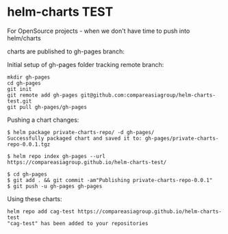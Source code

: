 # helm-charts TEST
For OpenSource projects - when we don't have time to push into helm/charts

charts are published to gh-pages branch:

Initial setup of gh-pages folder tracking remote branch:

```
mkdir gh-pages
cd gh-pages 
git init 
git remote add gh-pages git@github.com:compareasiagroup/helm-charts-test.git
git pull gh-pages/gh-pages
```

Pushing a chart changes:
```
$ helm package private-charts-repo/ -d gh-pages/
Successfully packaged chart and saved it to: gh-pages/private-charts-repo-0.0.1.tgz

$ helm repo index gh-pages --url https://compareasiagroup.github.io/helm-charts-test/

$ cd gh-pages
$ git add . && git commit -am"Publishing private-charts-repo-0.0.1"
$ git push -u gh-pages gh-pages
```

Using these charts:
```
helm repo add cag-test https://compareasiagroup.github.io/helm-charts-test
"cag-test" has been added to your repositories
```